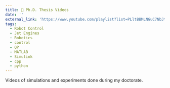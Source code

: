 ```yaml
---
title: 🎥 Ph.D. Thesis Videos
date: ''
external_link: 'https://www.youtube.com/playlist?list=PLltBBMLNGuC7NbJteKfh1uoYN1VpNz2Fj' 
tags:
  - Robot Control
  - Jet Engines
  - Robotics
  - control
  - QP
  - MATLAB
  - Simulink
  - cpp
  - python
---
```


Videos of simulations and experiments done during my doctorate.

<!--more-->

